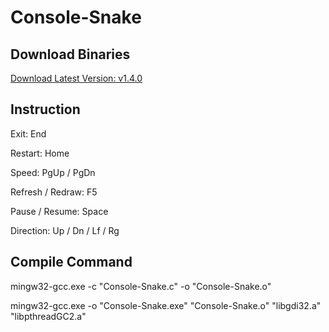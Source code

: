 Console-Snake
=============
## Download Binaries

[Download Latest Version: v1.4.0](https://github.com/kevin-dong-nai-jia/Console-Snake/releases/tag/v1.4.0)

## Instruction

Exit: End

Restart: Home

Speed: PgUp / PgDn

Refresh / Redraw: F5

Pause / Resume: Space

Direction: Up / Dn / Lf / Rg

## Compile Command

mingw32-gcc.exe -c "Console-Snake.c" -o "Console-Snake.o"

mingw32-gcc.exe -o "Console-Snake.exe" "Console-Snake.o" "libgdi32.a" "libpthreadGC2.a"

